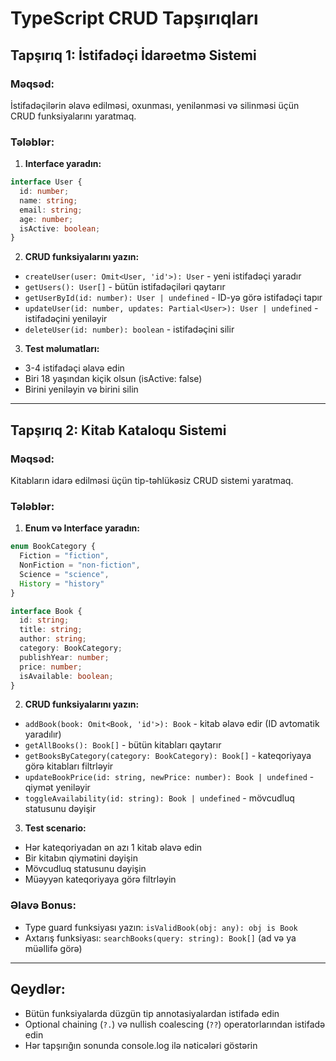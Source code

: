 # TypeScript CRUD Tapşırıqları

## Tapşırıq 1: İstifadəçi İdarəetmə Sistemi

### Məqsəd:
İstifadəçilərin əlavə edilməsi, oxunması, yenilənməsi və silinməsi üçün CRUD funksiyalarını yaratmaq.

### Tələblər:

1. **Interface yaradın:**
```typescript
interface User {
  id: number;
  name: string;
  email: string;
  age: number;
  isActive: boolean;
}
```

2. **CRUD funksiyalarını yazın:**
- `createUser(user: Omit<User, 'id'>): User` - yeni istifadəçi yaradır
- `getUsers(): User[]` - bütün istifadəçiləri qaytarır
- `getUserById(id: number): User | undefined` - ID-yə görə istifadəçi tapır
- `updateUser(id: number, updates: Partial<User>): User | undefined` - istifadəçini yeniləyir
- `deleteUser(id: number): boolean` - istifadəçini silir

3. **Test məlumatları:**
- 3-4 istifadəçi əlavə edin
- Biri 18 yaşından kiçik olsun (isActive: false)
- Birini yeniləyin və birini silin

---

## Tapşırıq 2: Kitab Kataloqu Sistemi

### Məqsəd:
Kitabların idarə edilməsi üçün tip-təhlükəsiz CRUD sistemi yaratmaq.

### Tələblər:

1. **Enum və Interface yaradın:**
```typescript
enum BookCategory {
  Fiction = "fiction",
  NonFiction = "non-fiction", 
  Science = "science",
  History = "history"
}

interface Book {
  id: string;
  title: string;
  author: string;
  category: BookCategory;
  publishYear: number;
  price: number;
  isAvailable: boolean;
}
```

2. **CRUD funksiyalarını yazın:**
- `addBook(book: Omit<Book, 'id'>): Book` - kitab əlavə edir (ID avtomatik yaradılır)
- `getAllBooks(): Book[]` - bütün kitabları qaytarır
- `getBooksByCategory(category: BookCategory): Book[]` - kateqoriyaya görə kitabları filtrləyir
- `updateBookPrice(id: string, newPrice: number): Book | undefined` - qiymət yeniləyir
- `toggleAvailability(id: string): Book | undefined` - mövcudluq statusunu dəyişir

3. **Test scenario:**
- Hər kateqoriyadan ən azı 1 kitab əlavə edin
- Bir kitabın qiymətini dəyişin
- Mövcudluq statusunu dəyişin
- Müəyyən kateqoriyaya görə filtrləyin

### Əlavə Bonus:
- Type guard funksiyası yazın: `isValidBook(obj: any): obj is Book`
- Axtarış funksiyası: `searchBooks(query: string): Book[]` (ad və ya müəllifə görə)

---

## Qeydlər:
- Bütün funksiyalarda düzgün tip annotasiyalardan istifadə edin
- Optional chaining (`?.`) və nullish coalescing (`??`) operatorlarından istifadə edin
- Hər tapşırığın sonunda console.log ilə nəticələri göstərin